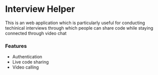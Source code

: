 # Interview Helper
This is an web application which is particularly useful for conducting techinical interviews through which people can share code while staying connected through video chat

### Features
- Authentication
- Live code sharing
- Video calling
  
